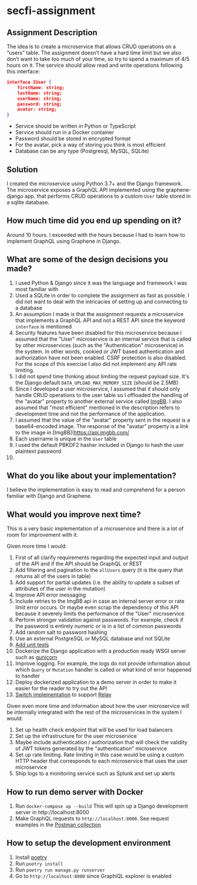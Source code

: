 # secfi-assignment

## Assignment Description
The idea is to create a microservice that allows CRUD operations on a “users” table. The assignment doesn’t have a
hard time limit but we also don’t want to take too much of your time, so try to spend a maximum of 4/5 hours on it.
The service should allow read and write operations following this interface:
```json
interface IUser {
    firstName: string;
    lastName: string;
    userName: string;
    password: string;
    avatar: string;
}
```
- Service should be written in Python or TypeScript
- Service should run in a Docker container
- Password should be stored in encrypted format
- For the avatar, pick a way of storing you think is most efficient
- Database can be any type (Postgresql, MySQL, SQLite)

## Solution
I created the microservice using Python 3.7+ and the Django framework. The microservice exposes a GraphQL API implemented using the graphene-django app.
that performs CRUD operations to a custom `User` table stored in a sqlite database.

## How much time did you end up spending on it?
Around 10 hours. I exceeded with the hours because I had to learn how to implement GraphQL using Graphene in Django.

## What are some of the design decisions you made?
1. I used Python & Django since it was the language and framework I was most familiar with
2. Used a SQLite in order to complete the assignment as fast as possible. I did not want to deal with the intricacies of setting up and connecting to a database
3. An assumption I made is that the assignment requests a microservice that implements a GraphQL API and not a REST API since the keyword `interface` is mentioned
4. Security features have been disabled for this microservice because I assumed that the "User" microservice is an internal service that is called by other microservices (such as the "Authentication" microservice) in the system. In other words, cookied or JWT based authentication and authorization have not been enabled. CSRF protection is also disabled. For the scope of this exercise I also did not implement any API rate limiting.
5. I did not spend time thinking about limiting the request payload size. It's the Django default `DATA_UPLOAD_MAX_MEMORY_SIZE` (should be 2.5MB)
6. Since I developed a user microservice, I assumed that it should only handle CRUD operations to the user table so I offloaded the handling of the "avatar" property to another external service called [ImgBB](https://api.imgbb.com/). I also assumed that "most efficient" mentioned in the description refers to development time and not the performance of the application.
7. I assumed that the value of the "avatar" property sent in the request is a base64-encoded image. The response of the "avatar" property is a link to the image in [ImgBB](https://api.imgbb.com/
8. Each username is unique in the `User` table
9. I used the default PBKDF2 hasher included in Django to hash the user plaintext password
10.

## What do you like about your implementation?
I believe the implementation is easy to read and comprehend for a person familiar with Django and Graphene.

## What would you improve next time?
This is a very basic implementation of a microservice and there is a lot of room for improvement with it.

Given more time I would:
1. First of all clarify requirements regarding the expected input and output of the API and if the API should be GraphQL or REST
2. Add filtering and pagination to the `allUsers` query (it is the query that returns all of the users in table)
3. Add support for partial updates (i.e. the ability to update a subset of attributes of the user in the mutation)
4. Improve API error messaging
5. Include retries to the ImgBB api in case an internal server error or rate limit error occurs. Or maybe even scrap the dependency of this API because it severely limits the performance of the "User" microservice
5. Perform stronger validation against passwords. For example, check if the password is entirely numeric or is in a list of common passwords
6. Add random salt to password hashing
7. Use an external PostgreSQL or MySQL database and not SQLite
8. [Add unit tests](https://docs.graphene-python.org/projects/django/en/latest/testing/)
9. Dockerize the Django application with a production ready WSGI server such as [gunicorn](https://gunicorn.org/)
10. Improve logging. For example, the logs do not provide information about which `Query` or `Mutation` handler is called or what kind of error happened to handler
11. Deploy dockerized application to a demo server in order to make it easier for the reader to try out the API
12. [Switch implementation](https://docs.graphene-python.org/projects/django/en/latest/tutorial-relay/) to support [Relay](https://relay.dev/)

Given even more time and information about how the user microservice will be internally integrated with the rest of the microservices in the system I would:
1. Set up health check endpoint that will be used for load balancers
2. Set up the infrastructure for the user microservice
3. Maybe include authentication / authorization that will check the validity of JWT tokens generated by the "authentication" microservice
4. Set up rate limiting. Rate limiting in this case would be using a custom HTTP header that corresponds to each microservice that uses the user microservice
5. Ship logs to a monitoring service such as Splunk and set up alerts

## How to run demo server with Docker
1. Run `docker-compose up --build` This will spin up a Django development server in http://localhost:8000
2. Make GraphQL requests to `http://localhost:8000`. See request examples in the [Postman collection](postman)

 ## How to setup the development environment
1. Install [poetry](https://python-poetry.org/)
2. Run `poetry install`
3. Run `poetry run manage.py runserver`
4. Go to `http://localhost:8000` since GraphiQL explorer is enabled
